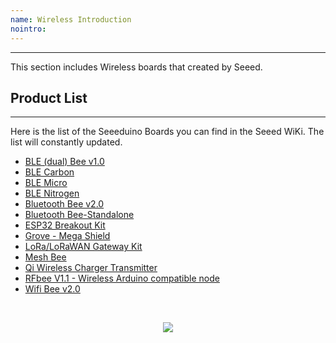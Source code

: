 ```yaml
---
name: Wireless Introduction
nointro:
---
```


---
This section includes Wireless boards that created by Seeed.

## Product  List
---

Here is the list of the Seeeduino Boards you can find in the Seeed WiKi. The list will constantly updated.

- [BLE (dual) Bee v1.0](http://wiki.seeedstudio.com/BLE_dual_Bee_v1.0/)
- [BLE Carbon](http://wiki.seeedstudio.com/BLE_Carbon/)
- [BLE Micro](http://wiki.seeedstudio.com/BLE_Micro/)
- [BLE Nitrogen](http://wiki.seeedstudio.com/BLE_Nitrogen/)
- [Bluetooth Bee v2.0](http://wiki.seeedstudio.com/Bluetooth_Bee_v2.0/)
- [Bluetooth Bee-Standalone](http://wiki.seeedstudio.com/Bluetooth_Bee_Standalone/)
- [ESP32 Breakout Kit](http://wiki.seeedstudio.com/ESP32_Breakout_Kit/)
- [Grove - Mega Shield](http://wiki.seeedstudio.com/Grove-Mega_Shield/)
- [LoRa/LoRaWAN Gateway Kit](http://wiki.seeedstudio.com/LoRa_LoRaWan_Gateway_Kit/)
- [Mesh Bee](http://wiki.seeedstudio.com/Mesh_Bee/)
- [Qi Wireless Charger Transmitter](http://wiki.seeedstudio.com/Qi_Wireless_Charger_Transmitter/)
- [RFbee V1.1 - Wireless Arduino compatible node](http://wiki.seeedstudio.com/RFbee_V1.1-Wireless_Arduino_compatible_node/)
- [Wifi Bee v2.0](http://wiki.seeedstudio.com/Wifi_Bee_v2.0/)

<br /><p style="text-align:center"><a href="https://www.seeedstudio.com/act-4.html?utm_source=wiki&utm_medium=wikibanner&utm_campaign=newproducts" target="_blank"><img src="https://files.seeedstudio.com/wiki/Wiki_Banner/new_product.jpg" /></a></p>